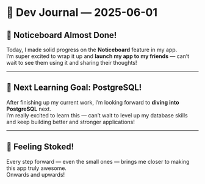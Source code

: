 # 📝 Dev Journal — 2025-06-01

## 📢 Noticeboard Almost Done!

Today, I made solid progress on the **Noticeboard** feature in my app.  
I’m super excited to wrap it up and **launch my app to my friends** — can’t wait to see them using it and sharing their thoughts!

---

## 🎯 Next Learning Goal: PostgreSQL!

After finishing up my current work, I’m looking forward to **diving into PostgreSQL** next.  
I’m really excited to learn this — can’t wait to level up my database skills and keep building better and stronger applications!

---

## 🚀 Feeling Stoked!

Every step forward — even the small ones — brings me closer to making this app truly awesome.  
Onwards and upwards!
